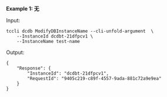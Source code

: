 **Example 1: 无**



Input: 

```
tccli dcdb ModifyDBInstanceName --cli-unfold-argument  \
    --InstanceId dcdbt-21dfpcv1 \
    --InstanceName test-name
```

Output: 
```
{
    "Response": {
        "InstanceId": "dcdbt-21dfpcv1",
        "RequestId": "9405c219-c89f-4557-9ada-881c72a9e9ea"
    }
}
```


